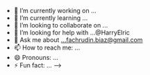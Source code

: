 - 🔭 I’m currently working on ...
- 🌱 I’m currently learning ...
- 👯 I’m looking to collaborate on ...
- 🤔 I’m looking for help with ...@HarryElric
- 💬 Ask me about ...fachrudin.biaz@gmail.com
- 📫 How to reach me: ...
- 😄 Pronouns: ...
- ⚡ Fun fact: ...
-->
